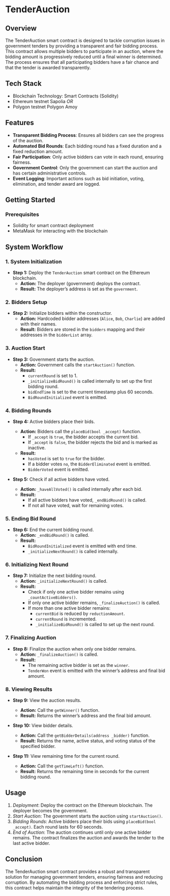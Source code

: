 # TenderAuction

## Overview

The TenderAuction smart contract is designed to tackle corruption issues in government tenders by providing a transparent and fair bidding process. This contract allows multiple bidders to participate in an auction, where the bidding amount is progressively reduced until a final winner is determined. The process ensures that all participating bidders have a fair chance and that the tender is awarded transparently.

## Tech Stack

- Blockchain Technology:  Smart Contracts (Solidity)
- Ethereum testnet Sapolia *OR* 
- Polygon testnet Polygon Amoy

## Features

- **Transparent Bidding Process**: Ensures all bidders can see the progress of the auction.
- **Automated Bid Rounds**: Each bidding round has a fixed duration and a fixed reduction amount.
- **Fair Participation**: Only active bidders can vote in each round, ensuring fairness.
- **Government Control**: Only the government can start the auction and has certain administrative controls.
- **Event Logging**: Important actions such as bid initiation, voting, elimination, and tender award are logged.

## Getting Started

### Prerequisites
- Solidity for smart contract deployment
- MetaMask for interacting with the blockchain

## System Workflow

### 1. System Initialization
- **Step 1:** Deploy the `TenderAuction` smart contract on the Ethereum blockchain.
  - **Action:** The deployer (government) deploys the contract.
  - **Result:** The deployer’s address is set as the `government`.

### 2. Bidders Setup
- **Step 2:** Initialize bidders within the constructor.
  - **Action:** Hardcoded bidder addresses (`Alice`, `Bob`, `Charlie`) are added with their names.
  - **Result:** Bidders are stored in the `bidders` mapping and their addresses in the `bidderList` array.

### 3. Auction Start
- **Step 3:** Government starts the auction.
  - **Action:** Government calls the `startAuction()` function.
  - **Result:** 
    - `currentRound` is set to 1.
    - `_initializeBidRound()` is called internally to set up the first bidding round.
    - `bidEndTime` is set to the current timestamp plus 60 seconds.
    - `BidRoundInitialized` event is emitted.

### 4. Bidding Rounds
- **Step 4:** Active bidders place their bids.
  - **Action:** Bidders call the `placeBid(bool _accept)` function.
    - If `_accept` is `true`, the bidder accepts the current bid.
    - If `_accept` is `false`, the bidder rejects the bid and is marked as inactive.
  - **Result:** 
    - `hasVoted` is set to `true` for the bidder.
    - If a bidder votes `no`, the `BidderEliminated` event is emitted.
    - `BidderVoted` event is emitted.

- **Step 5:** Check if all active bidders have voted.
  - **Action:** `_haveAllVoted()` is called internally after each bid.
  - **Result:** 
    - If all active bidders have voted, `_endBidRound()` is called.
    - If not all have voted, wait for remaining votes.

### 5. Ending Bid Round
- **Step 6:** End the current bidding round.
  - **Action:** `_endBidRound()` is called.
  - **Result:**
    - `BidRoundInitialized` event is emitted with end time.
    - `_initializeNextRound()` is called internally.

### 6. Initializing Next Round
- **Step 7:** Initialize the next bidding round.
  - **Action:** `_initializeNextRound()` is called.
  - **Result:**
    - Check if only one active bidder remains using `_countActiveBidders()`.
    - If only one active bidder remains, `_finalizeAuction()` is called.
    - If more than one active bidder remains:
      - `currentBid` is reduced by `reductionAmount`.
      - `currentRound` is incremented.
      - `_initializeBidRound()` is called to set up the next round.

### 7. Finalizing Auction
- **Step 8:** Finalize the auction when only one bidder remains.
  - **Action:** `_finalizeAuction()` is called.
  - **Result:**
    - The remaining active bidder is set as the `winner`.
    - `TenderWon` event is emitted with the winner’s address and final bid amount.

### 8. Viewing Results
- **Step 9:** View the auction results.
  - **Action:** Call the `getWinner()` function.
  - **Result:** Returns the winner’s address and the final bid amount.

- **Step 10:** View bidder details.
  - **Action:** Call the `getBidderDetails(address _bidder)` function.
  - **Result:** Returns the name, active status, and voting status of the specified bidder.

- **Step 11:** View remaining time for the current round.
  - **Action:** Call the `getTimeLeft()` function.
  - **Result:** Returns the remaining time in seconds for the current bidding round.




## Usage

1. *Deployment*: Deploy the contract on the Ethereum blockchain. The deployer becomes the government.
2. *Start Auction*: The government starts the auction using `startAuction()`.
3. *Bidding Rounds*: Active bidders place their bids using `placeBid(bool _accept)`. Each round lasts for 60 seconds.
4. *End of Auction*: The auction continues until only one active bidder remains. The contract finalizes the auction and awards the tender to the last active bidder.

## Conclusion

The TenderAuction smart contract provides a robust and transparent solution for managing government tenders, ensuring fairness and reducing corruption. By automating the bidding process and enforcing strict rules, this contract helps maintain the integrity of the tendering process.
